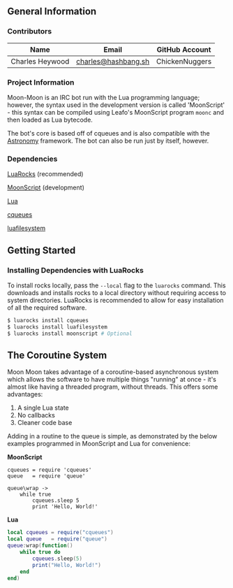 ## General Information

### Contributors

| Name            | Email                | GitHub Account |
| ----------------|----------------------|--------------- |
| Charles Heywood | charles@hashbang.sh  | ChickenNuggers |

### Project Information

Moon-Moon is an IRC bot run with the Lua programming language; however,
the syntax used in the development version is called 'MoonScript' - this
syntax can be compiled using Leafo's MoonScript program `moonc` and then
loaded as Lua bytecode.

The bot's core is based off of cqueues and is also compatible with the
[Astronomy](https://github.com/ChickenNuggers/Astronomy) framework. The
bot can also be run just by itself, however.

### Dependencies

[LuaRocks](https://luarocks.org) (recommended)

[MoonScript](https://moonscript.org) (development)

[Lua](http://www.lua.org)

[cqueues](http://25thandclement.com/~william/projects/cqueues.html)

[luafilesystem](https://keplerproject.github.io/luafilesystem/)

## Getting Started

### Installing Dependencies with LuaRocks

To install rocks locally, pass the `--local` flag to the `luarocks` command.
This downloads and installs rocks to a local directory without requiring
access to system directories. LuaRocks is recommended to allow for easy
installation of all the required software.

```sh
$ luarocks install cqueues
$ luarocks install luafilesystem
$ luarocks install moonscript # Optional
```

## The Coroutine System

Moon Moon takes advantage of a coroutine-based asynchronous system which
allows the software to have multiple things "running" at once - it's
almost like having a threaded program, without threads. This offers some
advantages:

 1. A single Lua state
 2. No callbacks
 3. Cleaner code base

Adding in a routine to the queue is simple, as demonstrated by the below
examples programmed in MoonScript and Lua for convenience:

**MoonScript**

```moonscript
cqueues = require 'cqueues'
queue   = require 'queue'

queue\wrap ->
	while true
		cqueues.sleep 5
		print 'Hello, World!'
```

**Lua**

```lua
local cqueues = require("cqueues")
local queue   = require("queue")
queue:wrap(function()
	while true do
		cqueues.sleep(5)
		print("Hello, World!")
	end
end)
```
